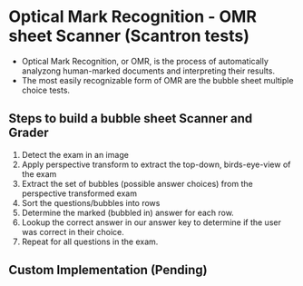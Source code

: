 # Optical Mark Recognition - OMR sheet Scanner (Scantron tests)

- Optical Mark Recognition, or OMR, is the process of automatically analyzong human-marked documents and interpreting their results.
- The most easily recognizable form of OMR are the bubble sheet multiple choice tests.

## Steps to build a bubble sheet Scanner and Grader

1. Detect the exam in an image
2. Apply perspective transform to extract the top-down, birds-eye-view of the exam
3. Extract the set of bubbles (possible answer choices) from the perspective transformed exam
4. Sort the questions/bubbles into rows
5. Determine the marked (bubbled in) answer for each row.
6. Lookup the correct answer in our answer key to determine if the user was correct in their choice.
7. Repeat for all questions in the exam.

## Custom Implementation (Pending)